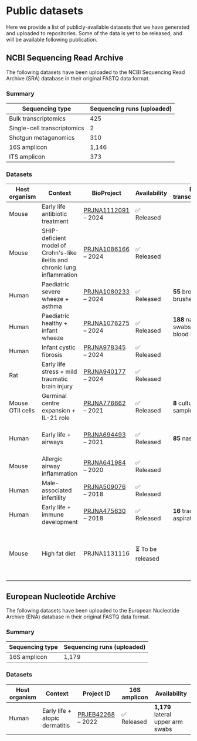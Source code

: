 # Public datasets

Here we provide a list of publicly-available datasets that we have generated and uploaded to repositories. Some of the data is yet to be released, and will be available following publication.

## NCBI Sequencing Read Archive

The following datasets have been uploaded to the NCBI Sequencing Read Archive (SRA) database in their original FASTQ data format.

### Summary

| Sequencing type | Sequencing runs (uploaded) |
|---|---|
| Bulk transcriptomics | 425 |
| Single-cell transcriptomics | 2 |
| Shotgun metagenomics | 310 |
| 16S amplicon | 1,146 |
| ITS amplicon | 373 |

### Datasets

| Host organism | Context | BioProject | Availability | Bulk transcriptomics | Single-cell transcriptomics| Shotgun metagenomics | 16S amplicon | ITS amplicon |
|---|---|---|---|---|---|---|---|---|
| Mouse | Early life antibiotic treatment | [PRJNA1112091](https://www.ncbi.nlm.nih.gov/bioproject/PRJNA1112091) &ndash; 2024 | :white_check_mark: Released | | **2** lung structural cell digests | **96** stool samples | **41** lung tissue samples + **30** BAL samples | |
| Mouse | SHIP-deficient model of Crohn's-like ileitis and chronic lung inflammation | [PRJNA1086166](https://www.ncbi.nlm.nih.gov/bioproject/PRJNA1086166) &ndash; 2024 | :white_check_mark: Released | | | | **24** stool samples | |
| Human | Paediatric severe wheeze + asthma | [PRJNA1080233](https://www.ncbi.nlm.nih.gov/bioproject/PRJNA1080233) &ndash; 2024 | :white_check_mark: Released | **55** bronchial brushes | | **28** bronchial brushes | | |
| Human | Paediatric healthy + infant wheeze | [PRJNA1076275](https://www.ncbi.nlm.nih.gov/bioproject/?term=PRJNA1076275) &ndash; 2024 | :white_check_mark: Released | **188** nasal swabs + **73** blood samples | | | **320** nasal swabs | **135** nasal swabs |
| Human | Infant cystic fibrosis | [PRJNA978345](https://www.ncbi.nlm.nih.gov/bioproject/?term=PRJNA978345) &ndash; 2024 | :white_check_mark: Released | | | **96** stool samples | **75** BAL samples | |
| Rat | Early life stress + mild traumatic brain injury | [PRJNA940177](https://www.ncbi.nlm.nih.gov/bioproject/?term=PRJNA940177) &ndash; 2024 | :white_check_mark: Released | | | | **76** stool samples | |
| Mouse OTII cells | Germinal centre expansion + IL-21 role | [PRJNA776662](https://www.ncbi.nlm.nih.gov/bioproject/PRJNA776662) &ndash; 2021 | :white_check_mark: Released | **8** culture samples | | | | |
| Human | Early life + airways | [PRJNA694493](https://www.ncbi.nlm.nih.gov/bioproject/PRJNA694493) &ndash; 2021 | :white_check_mark: Released | **85** nasal swabs | | | **118** nasal swabs + **119** oropharyngeal swabs | **119** nasal swabs + **119** oropharyngeal swabs |
| Mouse | Allergic airway inflammation | [PRJNA641984](https://www.ncbi.nlm.nih.gov/bioproject/PRJNA641984) &ndash; 2020 | :white_check_mark: Released | | | **20** stool samples | **127** stool samples | |
| Human | Male-associated infertility | [PRJNA509076](https://www.ncbi.nlm.nih.gov/bioproject/PRJNA509076) &ndash; 2018 | :white_check_mark: Released | | | | **94** seminal fluid samples | |
| Human | Early life + immune development | [PRJNA475630](https://www.ncbi.nlm.nih.gov/bioproject/PRJNA475630) &ndash; 2018 | :white_check_mark: Released | **16** tracheal aspirates | | | **45** tracheal aspirates | |
| Mouse | High fat diet | PRJNA1131116 | :hourglass_flowing_sand: To be released | | | **24** ileum luminal samples + **24** ileum mucosal samples + **22** colon luminal samples | **77** stool samples | |

## European Nucleotide Archive

The following datasets have been uploaded to the European Nucleotide Archive (ENA) database in their original FASTQ data format.

### Summary

| Sequencing type | Sequencing runs (uploaded) |
|---|---|
| 16S amplicon | 1,179 |

### Datasets

| Host organism | Context | Project ID | 16S amplicon | Availability |
|---|---|---|---|---|
| Human | Early life + atopic dermatitis | [PRJEB42268](https://www.ebi.ac.uk/ena/browser/view/PRJEB42268) &ndash; 2022 | :white_check_mark: Released | **1,179** lateral upper arm swabs |